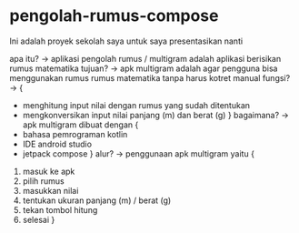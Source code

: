 # pengolah-rumus-compose

Ini adalah proyek sekolah saya untuk saya presentasikan nanti

apa itu? -> aplikasi pengolah rumus / multigram adalah aplikasi berisikan rumus matematika
tujuan? -> apk multigram adalah agar pengguna bisa menggunakan rumus rumus matematika tanpa harus kotret manual
fungsi? -> {
   - menghitung input nilai dengan rumus yang sudah ditentukan
   - mengkonversikan input nilai panjang (m) dan berat (g)
}
bagaimana? -> apk multigram dibuat dengan {
   - bahasa pemrograman kotlin
   - IDE android studio
   - jetpack compose
}
alur? -> penggunaan apk multigram yaitu {
   1. masuk ke apk
   2. pilih rumus
   3. masukkan nilai
   4. tentukan ukuran panjang (m) / berat (g)
   5. tekan tombol hitung
   6. selesai
}
